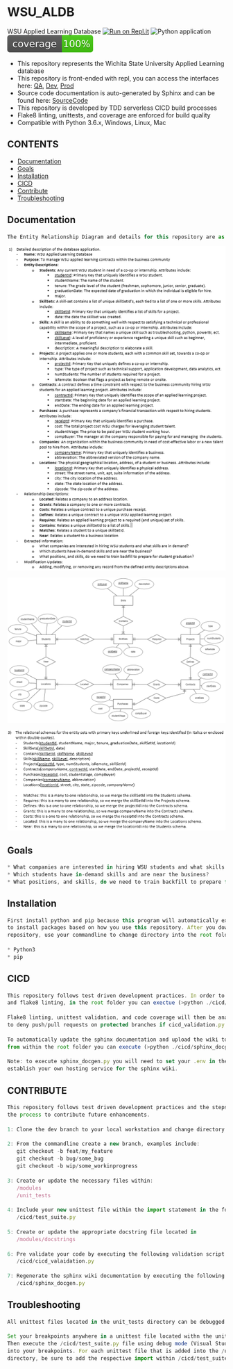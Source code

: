 # WSU_ALDB
WSU Applied Learning Database
[![Run on Repl.it](https://repl.it/badge/github/kyle_lanier/wsual_db)](https://replit.com/@kyle_lanier/wsualdb-prod)
![Python application](https://github.com/kyle-lanier-mscs/wsual_db/workflows/Python%20application/badge.svg?branch=master)
![Coverage](https://github.com/kyle-lanier-mscs/wsual_db/blob/master/resources/coverage.svg)

* This repository represents the Wichita State University Applied Learning database
* This repository is front-ended with repl, you can access the interfaces here: [QA](https://replit.com/@kyle_lanier/wsualdb-qa), [Dev](https://replit.com/@kyle_lanier/wsualdb-dev), [Prod](https://replit.com/@kyle_lanier/wsualdb-prod)
* Source code documentation is auto-generated by Sphinx and can be found here: [SourceCode](http://wsualdb.kyle-lanier.com/)
* This repository is developed by TDD serverless CICD build processes
* Flake8 linting, unittests, and coverage are enforced for build quality
* Compatible with Python 3.6.x, Windows, Linux, Mac


## CONTENTS
* [Documentation](#documentation)
* [Goals](#goals)
* [Installation](#Installation)
* [CICD](#cicd)
* [Contribute](#contribute)
* [Troubleshooting](#troubleshooting)

## Documentation
```javascript
The Entity Relationship Diagram and details for this repository are as follows.
```
![](./resources/Detailed_Description.png)

![](./resources/ER_Diagram.png)

![](./resources/Relational_Schemas.png)

## Goals
```javascript
* What companies are interested in hiring WSU students and what skills are in demand?
* Which students have in-demand skills and are near the business?
* What positions, and skills, do we need to train backfill to prepare for student graduation?
```

## Installation
```javascript
First install python and pip because this program will automatically execute pip commands
to install packages based on how you use this repository. After you download or cloan this 
repository, use your commandline to change directory into the root folder and execute main.py

* Python3
* pip
```

## CICD
```javascript
This repository follows test driven development practices. In order to self-validate unittests,
and flake8 linting, in the root folder you can exectue (>python ./cicd/cicd_validation.py). 

Flake8 linting, unittest validation, and code coverage will then be analyzed. Expect github
to deny push/pull requests on protected branches if cicd_validation.py is not satisfied.

To automatically update the sphinx documentation and upload the wiki to a hosting service,
from within the root folder you can execute (>python ./cicd/sphinx_docgen.py).

Note: to execute sphinx_docgen.py you will need to set your .env in the root directory and
establish your own hosting service for the sphinx wiki.
```

## CONTRIBUTE
```javascript
This repository follows test driven development practices and the steps below define
the process to contribute future enhancements.

1: Clone the dev branch to your local workstation and change directory into the root folder

2: From the commandline create a new branch, examples include:
   git checkout -b feat/my_feature
   git checkout -b bug/some_bug
   git checkout -b wip/some_workinprogress

3: Create or update the necessary files within:
   /modules
   /unit_tests

4: Include your new unittest file within the import statement in the following script
   /cicd/test_suite.py

5: Create or update the appropriate docstring file located in
   /modules/docstrings

6: Pre validate your code by executing the following validation script
   /cicd/cicd_valaidation.py

7: Regenerate the sphinx wiki documentation by executing the following script
   /cicd/sphinx_docgen.py
```

## Troubleshooting
```javascript
All unittest files located in the unit_tests directory can be debugged using /cicd/test_suite.py

Set your breakpoints anywhere in a unittest file located withn the unit_tests directory.
Then execute the /cicd/test_suite.py file using debug mode (Visual Studio Code) to step
into your breakpoints. For each unittest file that is added into the /unit_tests
directory, be sure to add the respective import within /cicd/test_suite.py
```
